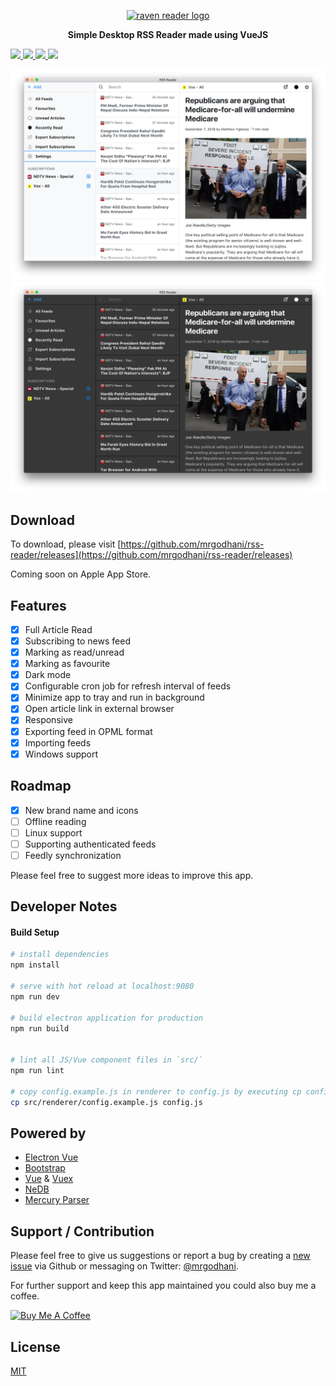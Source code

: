 <p align="center">
    <a href="https://github.com/mrgodhani/rss-reader">
        <img alt="raven reader logo" src="https://raw.githubusercontent.com/mgodhani/rss-reader/master/raven-logo.png" width="400">
    </a>
</p>

<p align="center">
    <strong>Simple Desktop RSS Reader made using VueJS</strong>
</p>

<p align="left">
<a href="https://travis-ci.org/mrgodhani/rss-reader">
<img src="https://travis-ci.org/mrgodhani/rss-reader.svg?branch=master">
</a>
<a href="https://codeclimate.com/github/mrgodhani/rss-reader/maintainability"><img src="https://api.codeclimate.com/v1/badges/8d9991777a7a3c4b4de5/maintainability" />
</a>
<a href="https://david-dm.org/mrgodhani/rss-reader" title="dependencies status">
<img src="https://david-dm.org/mrgodhani/rss-reader/status.svg"/>
</a>
<a href="https://david-dm.org/mrgodhani/rss-reader?type=dev" title="devDependencies status">
<img src="https://david-dm.org/mrgodhani/rss-reader/dev-status.svg"/></a>
</p>

![newscreenshot](/newscreenshot.png)
![darkscreenshot](/darkscreenshot.png)

## Download

To download, please visit [https://github.com/mrgodhani/rss-reader/releases](https://github.com/mrgodhani/rss-reader/releases)

Coming soon on Apple App Store.

## Features

- [x] Full Article Read
- [x] Subscribing to news feed
- [x] Marking as read/unread
- [x] Marking as favourite
- [x] Dark mode
- [x] Configurable cron job for refresh interval of feeds
- [x] Minimize app to tray and run in background
- [x] Open article link in external browser
- [x] Responsive
- [x] Exporting feed in OPML format
- [x] Importing feeds
- [x] Windows support

## Roadmap
- [x] New brand name and icons
- [ ] Offline reading
- [ ] Linux support
- [ ] Supporting authenticated feeds
- [ ] Feedly synchronization

Please feel free to suggest more ideas to improve this app.


## Developer Notes

#### Build Setup

``` bash
# install dependencies
npm install

# serve with hot reload at localhost:9080
npm run dev

# build electron application for production
npm run build


# lint all JS/Vue component files in `src/`
npm run lint

# copy config.example.js in renderer to config.js by executing cp config.example.js config.js and set Mercury parser token
cp src/renderer/config.example.js config.js

```

## Powered by

- [Electron Vue](https://github.com/SimulatedGREG/electron-vue)
- [Bootstrap](https://getbootstrap.com)
- [Vue](https://www.vuejs.org) & [Vuex](https://vuex.vuejs.org)
- [NeDB](https://github.com/louischatriot/nedb)
- [Mercury Parser](https://mercury.postlight.com/web-parser/)


## Support / Contribution

Please feel free to give us suggestions or report a bug by creating a [new issue](https://github.com/mrgodhani/rss-reader/issues) via Github or messaging on  Twitter: [@mrgodhani](https://twitter.com/mrgodhani).

For further support and keep this app maintained you could also buy me a coffee.

<p><a href="https://www.buymeacoffee.com/vXlonHais" target="_blank"><img src="https://www.buymeacoffee.com/assets/img/custom_images/orange_img.png" alt="Buy Me A Coffee" style="height: auto !important;width: auto !important;" ></a></p>

## License
[MIT](https://github.com/mrgodhani/rss-reader/blob/master/LICENSE)
